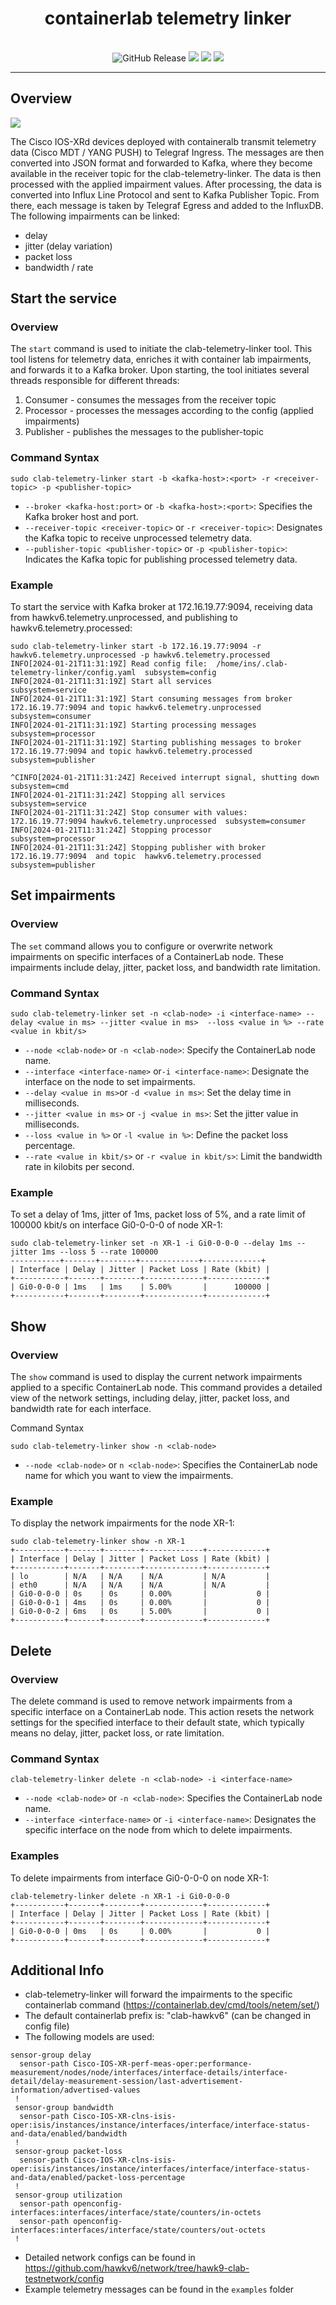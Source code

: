 <h1 align="center">containerlab telemetry linker</h1>
<p align="center">
    <br>
    <img alt="GitHub Release" src="https://img.shields.io/github/v/release/hawkv6/clab-telemetry-linker?display_name=release&style=flat-square">
    <img src="https://img.shields.io/github/actions/workflow/status/hawkv6/clab-telemetry-linker/testing.yaml?style=flat-square&label=tests">
     <img src="https://img.shields.io/codecov/c/github/hawkv6/clab-telemetry-linker?style=flat-square">
    <img src="https://img.shields.io/github/actions/workflow/status/hawkv6/clab-telemetry-linker/golangci-lint.yaml?style=flat-square&label=checks">
</p>

<p align="center">
</p>

---

## Overview
![](docs/images/clab-telemetry-linker-overview.drawio.png)

The Cisco IOS-XRd devices deployed with containeralb transmit telemetry data (Cisco MDT / YANG PUSH) to Telegraf Ingress. The messages are then converted into JSON format and forwarded to Kafka, where they become available in the receiver topic for the clab-telemetry-linker. The data is then processed with the applied impairment values.
After processing, the data is converted into Influx Line Protocol and sent to Kafka Publisher Topic. From there, each message is taken by Telegraf Egress and added to the InfluxDB.
The following impairments can be linked:
- delay
- jitter (delay variation)
- packet loss
- bandwidth / rate

## Start the service
### Overview
The `start` command is used to initiate the clab-telemetry-linker tool. This tool listens for telemetry data, enriches it with container lab impairments, and forwards it to a Kafka broker. Upon starting, the tool initiates several threads responsible for different threads:
1. Consumer - consumes the messages from the receiver topic
2. Processor - processes the messages according to the config (applied impairments)
3. Publisher - publishes the messages to the publisher-topic

### Command Syntax
```
sudo clab-telemetry-linker start -b <kafka-host>:<port> -r <receiver-topic> -p <publisher-topic> 
```
- `--broker <kafka-host:port>` or `-b <kafka-host>:<port>`: Specifies the Kafka broker host and port.
- `--receiver-topic <receiver-topic>` or `-r <receiver-topic>`: Designates the Kafka topic to receive unprocessed telemetry data.
- `--publisher-topic <publisher-topic>` or `-p <publisher-topic>`: Indicates the Kafka topic for publishing processed telemetry data.
### Example
To start the service with Kafka broker at 172.16.19.77:9094, receiving data from hawkv6.telemetry.unprocessed, and publishing to hawkv6.telemetry.processed:
```
sudo clab-telemetry-linker start -b 172.16.19.77:9094 -r hawkv6.telemetry.unprocessed -p hawkv6.telemetry.processed
INFO[2024-01-21T11:31:19Z] Read config file:  /home/ins/.clab-telemetry-linker/config.yaml  subsystem=config
INFO[2024-01-21T11:31:19Z] Start all services                            subsystem=service
INFO[2024-01-21T11:31:19Z] Start consuming messages from broker 172.16.19.77:9094 and topic hawkv6.telemetry.unprocessed  subsystem=consumer
INFO[2024-01-21T11:31:19Z] Starting processing messages                  subsystem=processor
INFO[2024-01-21T11:31:19Z] Starting publishing messages to broker 172.16.19.77:9094 and topic hawkv6.telemetry.processed  subsystem=publisher

^CINFO[2024-01-21T11:31:24Z] Received interrupt signal, shutting down      subsystem=cmd
INFO[2024-01-21T11:31:24Z] Stopping all services                         subsystem=service
INFO[2024-01-21T11:31:24Z] Stop consumer with values:  172.16.19.77:9094 hawkv6.telemetry.unprocessed  subsystem=consumer
INFO[2024-01-21T11:31:24Z] Stopping processor                            subsystem=processor
INFO[2024-01-21T11:31:24Z] Stopping publisher with broker  172.16.19.77:9094  and topic  hawkv6.telemetry.processed  subsystem=publisher
```

## Set impairments
### Overview
The `set` command allows you to configure or overwrite network impairments on specific interfaces of a ContainerLab node. These impairments include delay, jitter, packet loss, and bandwidth rate limitation.
### Command Syntax
```
sudo clab-telemetry-linker set -n <clab-node> -i <interface-name> --delay <value in ms> --jitter <value in ms>  --loss <value in %> --rate <value in kbit/s>
```
- `--node <clab-node>` or `-n <clab-node>`: Specify the ContainerLab node name.
- `--interface <interface-name>` or`-i <interface-name>`: Designate the interface on the node to set impairments.
- `--delay <value in ms>`or `-d <value in ms>`: Set the delay time in milliseconds.
- `--jitter <value in ms>` or `-j <value in ms>`: Set the jitter value in milliseconds.
- `--loss <value in %>` or `-l <value in %>`: Define the packet loss percentage.
- `--rate <value in kbit/s>` or `-r <value in kbit/s>`: Limit the bandwidth rate in kilobits per second.


### Example
To set a delay of 1ms, jitter of 1ms, packet loss of 5%, and a rate limit of 100000 kbit/s on interface Gi0-0-0-0 of node XR-1:
```
sudo clab-telemetry-linker set -n XR-1 -i Gi0-0-0-0 --delay 1ms --jitter 1ms --loss 5 --rate 100000 
-----------+-------+--------+-------------+-------------+
| Interface | Delay | Jitter | Packet Loss | Rate (kbit) |
+-----------+-------+--------+-------------+-------------+
| Gi0-0-0-0 | 1ms   | 1ms    | 5.00%       |      100000 |
+-----------+-------+--------+-------------+-------------+
```

## Show
### Overview
The `show` command is used to display the current network impairments applied to a specific ContainerLab node. This command provides a detailed view of the network settings, including delay, jitter, packet loss, and bandwidth rate for each interface.

Command Syntax
```
sudo clab-telemetry-linker show -n <clab-node>
```
- `--node <clab-node>` or  `n <clab-node>`: Specifies the ContainerLab node name for which you want to view the impairments.
### Example
To display the network impairments for the node XR-1:
```
sudo clab-telemetry-linker show -n XR-1
+-----------+-------+--------+-------------+-------------+
| Interface | Delay | Jitter | Packet Loss | Rate (kbit) |
+-----------+-------+--------+-------------+-------------+
| lo        | N/A   | N/A    | N/A         | N/A         |
| eth0      | N/A   | N/A    | N/A         | N/A         |
| Gi0-0-0-0 | 0s    | 0s     | 0.00%       |           0 |
| Gi0-0-0-1 | 4ms   | 0s     | 0.00%       |           0 |
| Gi0-0-0-2 | 6ms   | 0s     | 5.00%       |           0 |
+-----------+-------+--------+-------------+-------------+
```


## Delete
### Overview
The delete command is used to remove network impairments from a specific interface on a ContainerLab node. This action resets the network settings for the specified interface to their default state, which typically means no delay, jitter, packet loss, or rate limitation.

### Command Syntax
```
clab-telemetry-linker delete -n <clab-node> -i <interface-name>
```
- `--node <clab-node>` or `-n <clab-node>`: Specifies the ContainerLab node name.
- `--interface <interface-name>` or `-i <interface-name>`: Designates the specific interface on the node from which to delete impairments.
### Examples
To delete impairments from interface Gi0-0-0-0 on node XR-1:
```
clab-telemetry-linker delete -n XR-1 -i Gi0-0-0-0
+-----------+-------+--------+-------------+-------------+
| Interface | Delay | Jitter | Packet Loss | Rate (kbit) |
+-----------+-------+--------+-------------+-------------+
| Gi0-0-0-0 | 0ms   | 0s     | 0.00%       |           0 |
+-----------+-------+--------+-------------+-------------+
```

## Additional Info
- clab-telemetry-linker will forward the impairments to the specific containerlab command (https://containerlab.dev/cmd/tools/netem/set/)
- The default containerlab prefix is: "clab-hawkv6" (can be changed in config file)
- The following models are used:
```
sensor-group delay
  sensor-path Cisco-IOS-XR-perf-meas-oper:performance-measurement/nodes/node/interfaces/interface-details/interface-detail/delay-measurement-session/last-advertisement-information/advertised-values
 !
 sensor-group bandwidth
  sensor-path Cisco-IOS-XR-clns-isis-oper:isis/instances/instance/interfaces/interface/interface-status-and-data/enabled/bandwidth
 !
 sensor-group packet-loss
  sensor-path Cisco-IOS-XR-clns-isis-oper:isis/instances/instance/interfaces/interface/interface-status-and-data/enabled/packet-loss-percentage
 !
 sensor-group utilization
  sensor-path openconfig-interfaces:interfaces/interface/state/counters/in-octets
  sensor-path openconfig-interfaces:interfaces/interface/state/counters/out-octets
 !
```
- Detailed network configs can be found in https://github.com/hawkv6/network/tree/hawk9-clab-testnetwork/config
- Example telemetry messages can be found in the `examples` folder
